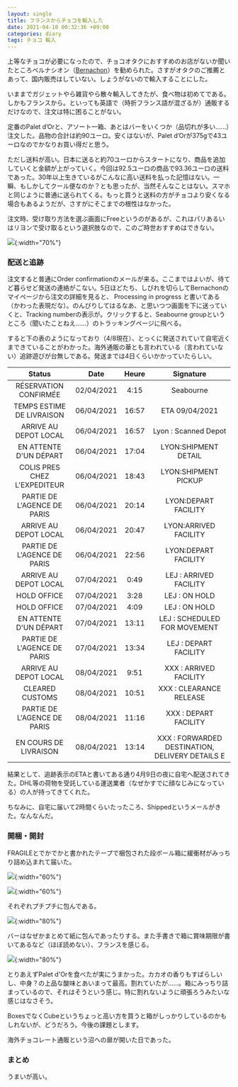 ```yaml
---
layout: single
title: フランスからチョコを輸入した
date: 2021-04-10 00:32:36 +09:00
categories: diary
tags: チョコ 輸入
---
```


上等なチョコが必要になったので、チョコオタクにおすすめのお店がないか聞いたところベルナシオン（[Bernachon](https://boutique.bernachon.com/en/)）を勧められた。さすがオタクのご推薦とあって、国内販売はしていない。しょうがないので輸入することにした。

いままでガジェットやら雑貨やら散々輸入してきたが、食べ物は初めてである。しかもフランスから。といっても英語で（時折フランス語が混ざるが）通販するだけなので、注文は特に困ることがない。

定番のPalet d’Orと、アソート一箱、あとはバーをいくつか（品切れが多い……）注文した。品物の合計は約90ユーロ。安くはないが、Palet d’Orが375gで43ユーロなのでかなりお買い得だと思う。

ただし送料が高い。日本に送ると約70ユーロからスタートになり、商品を追加していくと金額が上がっていく。今回は92.5ユーロの商品で93.36ユーロの送料であった。30年以上生きているがこんなに高い送料を払った記憶はない。一瞬、もしかしてクール便なのか？とも思ったが、当然そんなことはない。スマホと同じように普通に送られてくる。もっと買うと送料の方がチョコより安くなる場合もあるようだが、さすがにそこまでの根性はなかった。

注文時、受け取り方法を選ぶ画面にFreeというのがあるが、これはパリあるいはリヨンで受け取るという選択肢なので、このご時世おすすめはできない。

![](/assets/images/posts/2021-04-10-00-50-37.png){:width="70%"}

### 配送と追跡

注文すると普通にOrder confirmationのメールが来る。ここまではよいが、待てど暮らせど発送の連絡がこない。5日ほどたち、しびれを切らしてBernachonのマイページから注文の詳細を見ると、 Processing in progress と書いてある（かわった表現だな）。のんびりしてはるなあ、と思いつつ画面を下に送っていくと、Tracking numberの表示が。クリックすると、Seabourne groupというところ（聞いたことねえ……）のトラッキングページに飛べる。

すると下の表のようになっており（4/8現在）、とっくに発送されていて自宅近くまできていることがわかった。海外通販の華とも言われている（言われていない）追跡遊びが台無しである。発送までは4日くらいかかっていたらしい。

|             Status             |    Date    | Heure |                     Signature                     |
|:------------------------------:|:----------:|:-----:|:-------------------------------------------------:|
| RÉSERVATION   CONFIRMÉE        | 02/04/2021 | 4:15  | Seabourne                                         |
| TEMPS   ESTIME DE LIVRAISON    | 06/04/2021 | 16:57 | ETA 09/04/2021                                    |
| ARRIVE AU   DEPOT LOCAL        | 06/04/2021 | 16:57 | Lyon : Scanned Depot                              |
| EN ATTENTE   D'UN DÉPART       | 06/04/2021 | 17:04 | LYON:SHIPMENT DETAIL                              |
| COLIS PRES   CHEZ L'EXPEDITEUR | 06/04/2021 | 18:43 | LYON:SHIPMENT PICKUP                              |
| PARTIE DE   L'AGENCE DE PARIS  | 06/04/2021 | 20:14 | LYON:DEPART FACILITY                              |
| ARRIVE AU   DEPOT LOCAL        | 06/04/2021 | 20:47 | LYON:ARRIVED FACILITY                             |
| PARTIE DE   L'AGENCE DE PARIS  | 06/04/2021 | 22:56 | LYON:DEPART FACILITY                              |
| ARRIVE AU   DEPOT LOCAL        | 07/04/2021 | 0:49  | LEJ : ARRIVED FACILITY                            |
| HOLD   OFFICE                  | 07/04/2021 | 3:28  | LEJ : ON HOLD                                     |
| HOLD   OFFICE                  | 07/04/2021 | 4:09  | LEJ : ON HOLD                                     |
| EN ATTENTE   D'UN DÉPART       | 07/04/2021 | 13:11 | LEJ : SCHEDULED FOR MOVEMENT                      |
| PARTIE DE   L'AGENCE DE PARIS  | 07/04/2021 | 13:34 | LEJ : DEPART FACILITY                             |
| ARRIVE AU   DEPOT LOCAL        | 08/04/2021 | 9:51  | XXX : ARRIVED FACILITY                            |
| CLEARED   CUSTOMS              | 08/04/2021 | 10:51 | XXX : CLEARANCE RELEASE                           |
| PARTIE DE   L'AGENCE DE PARIS  | 08/04/2021 | 11:16 | XXX : DEPART FACILITY                             |
| EN COURS   DE LIVRAISON        | 08/04/2021 | 13:14 | XXX : FORWARDED DESTINATION,   DELIVERY DETAILS E |

結果として、追跡表示のETAと書いてある通り4月9日の夜に自宅へ配送されてきた。DHL等の荷物を受託している運送業者（なぜかすでに顔なじみになっている）の人が持ってきてくれた。

ちなみに、自宅に届いて2時間くらいたったころ、Shippedというメールがきた。なんなんだ。

### 開梱・開封

FRAGILEとでかでかと書かれたテープで梱包された段ボール箱に緩衝材がみっちり詰め込まれて届いた。

![](/assets/images/posts/2021-04-10-00-59-00.png){:width="60%"}

![](/assets/images/posts/2021-04-10-00-59-31.png){:width="60%"}

それぞれプチプチに包んである。

![](/assets/images/posts/2021-04-10-01-00-08.png){:width="80%"}

バーはなぜかまとめて紙に包んであったりする。また手書きで箱に賞味期限が書いてあるなど（ほぼ読めない）、フランスを感じる。

![](/assets/images/posts/2021-04-10-01-08-52.png){:width="80%"}

とりあえずPalet d'Orを食べたが実にうまかった。カカオの香りもすばらしいし、中身？の上品な酸味とあいまって最高。割れていたが……。箱にみっちり詰まっているので、それはそうという感じ。特に割れないように頑張ろうみたいな感じはなさそう。

BoxesでなくCubeというちょっと高い方を買うと箱がしっかりしているのかもしれないが、どうだろう。今後の課題とします。

海外チョコレート通販という沼への扉が開いた日であった。

### まとめ

うまいが高い。
